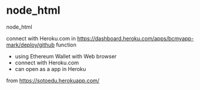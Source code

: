 # node_html
node_html

connect with Heroku.com in https://dashboard.heroku.com/apps/bcmyapp-mark/deploy/github
function
 - using Ethereum Wallet with Web browser
 - connect with Heroku.com
 - can open as a app in Heroku


from https://sotoedu.herokuapp.com/
